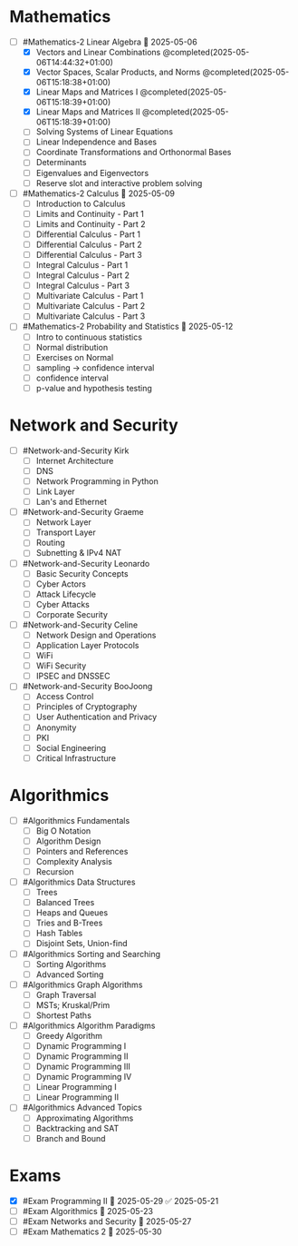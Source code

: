# Mathematics
- [ ] #Mathematics-2  Linear Algebra  📅 2025-05-06 
	- [x]  Vectors and Linear Combinations  @completed(2025-05-06T14:44:32+01:00)
	- [x] Vector Spaces, Scalar Products, and Norms @completed(2025-05-06T15:18:38+01:00)
	- [x] Linear Maps and Matrices I @completed(2025-05-06T15:18:39+01:00)
	- [x] Linear Maps and Matrices II @completed(2025-05-06T15:18:39+01:00)
	- [ ] Solving Systems of Linear Equations
	- [ ] Linear Independence and Bases
	- [ ] Coordinate Transformations and Orthonormal Bases
	- [ ] Determinants
	- [ ] Eigenvalues and Eigenvectors
	- [ ] Reserve slot and interactive problem solving
- [ ] #Mathematics-2 Calculus  📅 2025-05-09 
	- [ ] Introduction to Calculus
	- [ ] Limits and Continuity - Part 1
	- [ ] Limits and Continuity - Part 2
	- [ ] Differential Calculus - Part 1
	- [ ] Differential Calculus - Part 2
	- [ ] Differential Calculus - Part 3
	- [ ] Integral Calculus - Part 1
	- [ ]  Integral Calculus - Part 2
	- [ ] Integral Calculus - Part 3
	- [ ] Multivariate Calculus - Part 1
	- [ ] Multivariate Calculus - Part 2
	- [ ] Multivariate Calculus - Part 3
- [ ] #Mathematics-2 Probability and Statistics  📅 2025-05-12 
	- [ ] Intro to continuous statistics
	- [ ] Normal distribution
	- [ ] Exercises on Normal
	- [ ] sampling -> confidence interval
	- [ ] confidence interval
	- [ ] p-value and hypothesis testing
# Network and Security
- [ ] #Network-and-Security  Kirk
	- [ ] Internet Architecture
	- [ ] DNS
	- [ ] Network Programming in Python
	- [ ] Link Layer
	- [ ] Lan's and Ethernet
- [ ] #Network-and-Security  Graeme
	- [ ] Network Layer
	- [ ] Transport Layer
	- [ ] Routing
	- [ ] Subnetting & IPv4 NAT
- [ ] #Network-and-Security Leonardo
	- [ ] Basic Security Concepts
	- [ ] Cyber Actors
	- [ ] Attack Lifecycle
	- [ ] Cyber Attacks
	- [ ] Corporate Security
- [ ] #Network-and-Security  Celine
	- [ ] Network Design and Operations
	- [ ] Application Layer Protocols
	- [ ] WiFi
	- [ ] WiFi Security
	- [ ] IPSEC and DNSSEC
- [ ] #Network-and-Security BooJoong
	- [ ] Access Control
	- [ ] Principles of Cryptography
	- [ ] User Authentication and Privacy
	- [ ] Anonymity
	- [ ] PKI
	- [ ] Social Engineering
	- [ ] Critical Infrastructure
# Algorithmics
- [ ] #Algorithmics Fundamentals 
	- [ ] Big O Notation
	- [ ] Algorithm Design
	- [ ] Pointers and References
	- [ ] Complexity Analysis
	- [ ] Recursion
- [ ]  #Algorithmics Data Structures
	- [ ] Trees
	- [ ] Balanced Trees
	- [ ] Heaps and Queues
	- [ ] Tries and B-Trees
	- [ ] Hash Tables
	- [ ] Disjoint Sets, Union-find
- [ ] #Algorithmics Sorting and Searching
	- [ ] Sorting Algorithms
	- [ ] Advanced Sorting
- [ ] #Algorithmics Graph Algorithms
	- [ ] Graph Traversal
	- [ ] MSTs; Kruskal/Prim
	- [ ] Shortest Paths
- [ ] #Algorithmics Algorithm Paradigms
	- [ ] Greedy Algorithm
	- [ ] Dynamic Programming I
	- [ ] Dynamic Programming II
	- [ ] Dynamic Programming III
	- [ ] Dynamic Programming IV
	- [ ] Linear Programming I 
	- [ ] Linear Programming II
- [ ] #Algorithmics Advanced Topics 
	- [ ] Approximating Algorithms
	- [ ] Backtracking and SAT
	- [ ] Branch and Bound

# Exams
- [x] #Exam Programming II 📅 2025-05-29  ✅ 2025-05-21
- [ ] #Exam Algorithmics 📅 2025-05-23
- [ ] #Exam Networks and Security 📅 2025-05-27
- [ ] #Exam Mathematics 2 📅 2025-05-30